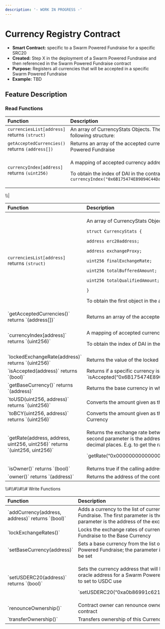 ```yaml
---
description: '- WORK IN PROGRESS -'
---
```


# Currency Registry Contract

* **Smart Contract:** specific to a Swarm Powered Fundraise for a specific SRC20
* **Created:**  Step X in the deployment of a Swarm Powered Fundraise and then referenced in the Swarm Powered Fundraise contract
* **Purpose:** Registers all currencies that will be accepted in a specific Swarm Powered Fundraise
* **Example:** TBD

## Feature Description

### Read Functions

<table>
  <thead>
    <tr>
      <th style="text-align:left">Function</th>
      <th style="text-align:left">Description</th>
    </tr>
  </thead>
  <tbody>
    <tr>
      <td style="text-align:left"><code>currenciesList[address]</code> returns <code>(struct)</code>
      </td>
      <td style="text-align:left">An array of CurrencyStats Objects. These objects have the following structure:</td>
    </tr>
    <tr>
      <td style="text-align:left"><code>getAcceptedCurrencies()</code> returns <code>(address[])</code>
      </td>
      <td style="text-align:left">Returns an array of the accepted currencies in a Swarm Powered Fundraise</td>
    </tr>
    <tr>
      <td style="text-align:left"><code>currencyIndex[address]</code> returns <code>(uint256)</code>
      </td>
      <td style="text-align:left">
        <p>A mapping of accepted currency addresses to integers;</p>
        <p>To obtain the index of DAI in the contract use <code>currencyIndex(&quot;0x6B175474E89094C44Da98b954EedeAC495271d0F&quot;)</code>
        </p>
      </td>
    </tr>
  </tbody>
</table> \\|

<table>
  <thead>
    <tr>
      <th style="text-align:left">Function</th>
      <th style="text-align:left">Description</th>
    </tr>
  </thead>
  <tbody>
    <tr>
      <td style="text-align:left"><code>currenciesList[address]</code> returns <code>(struct)</code>
      </td>
      <td style="text-align:left">
        <p>An array of CurrencyStats Objects. These objects have the following structure:</p>
        <p><code>struct CurrencyStats {</code>
        </p>
        <p><code>address erc20address;</code>
        </p>
        <p><code>address exchangeProxy;</code>
        </p>
        <p><code>uint256 finalExchangeRate;</code>
        </p>
        <p><code>uint256 totalBufferedAmount;</code>
        </p>
        <p><code>uint256 totalQualifiedAmount;</code>
        </p>
        <p><code>}</code>
        </p>
        <p>To obtain the first object in the array use <code>currencyList[0]</code>
        </p>
      </td>
    </tr>
    <tr>
      <td style="text-align:left">`getAcceptedCurrencies()` returns `(address[])`</td>
      <td style="text-align:left">Returns an array of the accepted currencies in a Swarm Powered Fundraise</td>
    </tr>
    <tr>
      <td style="text-align:left">`currencyIndex[address]` returns `(uint256)`</td>
      <td style="text-align:left">
        <p>A mapping of accepted currency addresses to integers;</p>
        <p>To obtain the index of DAI in the contract use `currencyIndex(&#x201C;0x6B175474E89094C44Da98b954EedeAC495271d0F&#x201D;)`</p>
      </td>
    </tr>
    <tr>
      <td style="text-align:left">`lockedExchangeRate(address)` returns `(uint256)`</td>
      <td style="text-align:left">Returns the value of the locked exchange rate of the currency in the first
        parameter</td>
    </tr>
    <tr>
      <td style="text-align:left">`isAccepted(address)` returns `(bool)`</td>
      <td style="text-align:left">Returns if a specific currency is accepted in a Swarm Powered Fundraise;
        To check if the fundraise accepts DAI use `isAccepted(&#x201C;0x6B175474E89094C44Da98b954EedeAC495271d0F&#x201D;)`</td>
    </tr>
    <tr>
      <td style="text-align:left">`getBaseCurrency()` returns `(address)`</td>
      <td style="text-align:left">Returns the base currency in which a Swarm Powered Fundraise is denominated</td>
    </tr>
    <tr>
      <td style="text-align:left">`toUSD(uint256, address)` returns `(uint256)`</td>
      <td style="text-align:left">Converts the amount given as the first parameter into USD. The second
        parameter is the address of the currency to be converted to USD.</td>
    </tr>
    <tr>
      <td style="text-align:left">`toBCY(uint256, address)` returns `(uint256)`</td>
      <td style="text-align:left">Converts the amount given as the first parameter into the Base Currency.
        The second parameter is the address of the currency to be converted to
        Base Currency</td>
    </tr>
    <tr>
      <td style="text-align:left">`getRate(address, address, uint256, uint256)` returns `(uint256, uint256)`</td>
      <td
      style="text-align:left">
        <p>Returns the exchange rate between the first and the second address. The
          first parameter is the token address of the currency to be exchanged from,
          the second parameter is the address of the currency to be exchanged to,
          the third parameter is the value in Wei to be exchanged and the fourth
          parameter is the decimal places. E.g. to get the rate of 1 ETH in DAI use</p>
        <p>`getRate(&#x201C;0x0000000000000000000000000000000000000000&#x201D;,&#x201D;0x2a1530C4C41db0B0b2bB646CB5Eb1A67b7158667&#x201D;,1000000000000000000,0)`</p>
        </td>
    </tr>
    <tr>
      <td style="text-align:left">`isOwner()` returns `(bool)`</td>
      <td style="text-align:left">Returns true if the calling address is the contract owner</td>
    </tr>
    <tr>
      <td style="text-align:left">`owner()` returns `(address)`</td>
      <td style="text-align:left">Returns the address of the contract owner</td>
    </tr>
  </tbody>
</table>\\#\\#\\#\\# Write Functions

<table>
  <thead>
    <tr>
      <th style="text-align:left">Function</th>
      <th style="text-align:left">Description</th>
    </tr>
  </thead>
  <tbody>
    <tr>
      <td style="text-align:left">`addCurrency(address, address)` returns `(bool)`</td>
      <td style="text-align:left">Adds a currency to the list of currencies accepted in a Swarm Powered
        Fundraise. The first parameter is the token address and the second parameter
        is the address of the exchange <b>proxy</b> contract</td>
    </tr>
    <tr>
      <td style="text-align:left">`lockExchangeRates()`</td>
      <td style="text-align:left">Locks the exchange rates of currencies accepted in a Swarm Powered Fundraise
        to the Base Currency</td>
    </tr>
    <tr>
      <td style="text-align:left">`setBaseCurrency(address)`</td>
      <td style="text-align:left">Sets a base currency from the list of currencies accepted in a Swarm Powered
        Fundraise; the parameter is the address of the base currency to be set</td>
    </tr>
    <tr>
      <td style="text-align:left">`setUSDERC20(address)` returns `(bool)`</td>
      <td style="text-align:left">
        <p>Sets the currency address that will be used as the default USD dollar
          oracle address for a Swarm Powered Fundraise. Usually set to USDC; e.g.
          to set to USDC use</p>
        <p>`setUSDERC20(&#x201C;0xa0b86991c6218b36c1d19d4a2e9eb0ce3606eb48&#x201D;)`</p>
      </td>
    </tr>
    <tr>
      <td style="text-align:left">`renounceOwnership()`</td>
      <td style="text-align:left">Contract owner can renounce ownership of this Currency Registry contract</td>
    </tr>
    <tr>
      <td style="text-align:left">`transferOwnership()`</td>
      <td style="text-align:left">Transfers ownership of this Currency Registry contract to another address</td>
    </tr>
  </tbody>
</table>